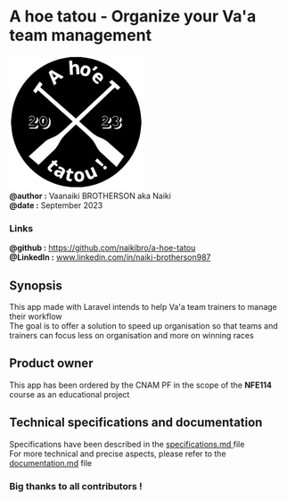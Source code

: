 # A hoe tatou - Organize your Va'a team management
![](DOC/ressources/icon-240-dec.png)  
**@author :** Vaanaiki BROTHERSON aka Naiki  
**@date :** September 2023
### Links
**@github :** https://github.com/naikibro/a-hoe-tatou  
**@LinkedIn :** www.linkedin.com/in/naiki-brotherson987

## Synopsis
This app made with Laravel intends to help Va'a team trainers to manage their workflow  
The goal is to offer a solution to speed up organisation so that teams and trainers can focus less on organisation and more on winning races

## Product owner
This app has been ordered by the CNAM PF in the scope of the __NFE114__ course as an educational project

## Technical specifications and documentation
Specifications have been described in the [specifications.md ](DOC/specifications.md) file  
For more technical and precise aspects, please refer to the [documentation.md](DOC/documentation.md) file

### Big thanks to all contributors !